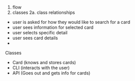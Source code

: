 1. flow
2. classes
    2a. class relationships

- user is asked for how they would like to search for a card
- user sees information for selected card 
- user selects specific detail
- user sees card details
- 

Classes
- Card (knows and stores cards)
- CLI (interacts with the user)
- API (Goes out and gets info for cards)
